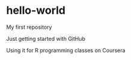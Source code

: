 hello-world
===========

My first repository 

Just getting started with GitHub

Using it for R programming classes on Coursera 
